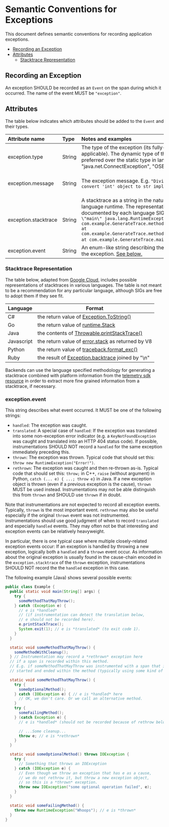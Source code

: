 # Semantic Conventions for Exceptions

This document defines semantic conventions for recording application
exceptions.

<!-- toc -->

- [Recording an Exception](#recording-an-exception)
- [Attributes](#attributes)
  - [Stacktrace Representation](#stacktrace-representation)

<!-- tocstop -->

## Recording an Exception

An exception SHOULD be recorded as an `Event` on the span during which it occurred.
The name of the event MUST be `"exception"`.

## Attributes

The table below indicates which attributes should be added to the `Event` and
their types.

| Attribute name       | Type   | Notes and examples                                                                                                                                                                                                                                                                                                                                                                                                                  | Required?                                                  |
| :------------------- | :----- | :---------------------------------------------------------------------------------------------------------------------------------------------------------------------------------------------------------------------------------------------------------------------------------------------------------------------------------------------------------------------------------------------------------------------------------- | :--------------------------------------------------------- |
| exception.type       | String | The type of the exception (its fully-qualified class name, if applicable). The dynamic type of the exception should be preferred over the static type in languages that support it. E.g. "java.net.ConnectException", "OSError"                                                                                                                                                                                                     | One of `exception.type` or `exception.message` is required |
| exception.message    | String | The exception message. E.g. `"Division by zero"`, `"Can't convert 'int' object to str implicitly"`                                                                                                                                                                                                                                                                                                                                  | One of `exception.type` or `exception.message` is required |
| exception.stacktrace | String | A stacktrace as a string in the natural representation for the language runtime. The representation is to be determined and documented by each language SIG. E.g. `"Exception in thread \"main\" java.lang.RuntimeException: Test exception\n at com.example.GenerateTrace.methodB(GenerateTrace.java:13)\n at com.example.GenerateTrace.methodA(GenerateTrace.java:9)\n at com.example.GenerateTrace.main(GenerateTrace.java:5)"`. | No                                                         |
| exception.event      | String | An enum-like string describing the event that happened with the exception. [See below.](#exception.event) | Yes                                                         |

### Stacktrace Representation

The table below, adapted from [Google Cloud][gcp-error-reporting], includes
possible representations of stacktraces in various languages. The table is not
meant to be a recommendation for any particular language, although SIGs are free
to adopt them if they see fit.

| Language   | Format                                                              |
| ---------- | ------------------------------------------------------------------- |
| C#         | the return value of [Exception.ToString()][csharp-stacktrace]       |
| Go         | the return value of [runtime.Stack][go-stacktrace]                  |
| Java       | the contents of [Throwable.printStackTrace()][java-stacktrace]      |
| Javascript | the return value of [error.stack][js-stacktrace] as returned by V8  |
| Python     | the return value of [traceback.format_exc()][python-stacktrace]     |
| Ruby       | the result of [Exception.backtrace][ruby-stacktrace] joined by "\n" |

Backends can use the language specified methodology for generating a stacktrace
combined with platform information from the
[telemetry sdk resource][telemetry-sdk-resource] in order to extract more fine
grained information from a stacktrace, if necessary.

[gcp-error-reporting]: https://cloud.google.com/error-reporting/reference/rest/v1beta1/projects.events/report
[java-stacktrace]: https://docs.oracle.com/javase/7/docs/api/java/lang/Throwable.html#printStackTrace%28%29
[python-stacktrace]: https://docs.python.org/3/library/traceback.html#traceback.format_exc
[js-stacktrace]: https://v8.dev/docs/stack-trace-api
[ruby-stacktrace]: https://ruby-doc.org/core-2.7.1/Exception.html#method-i-backtrace
[csharp-stacktrace]: https://docs.microsoft.com/en-us/dotnet/api/system.exception.tostring
[go-stacktrace]: https://golang.org/pkg/runtime/debug/#Stack
[telemetry-sdk-resource]: https://github.com/open-telemetry/opentelemetry-specification/tree/master/specification/resource/semantic_conventions#telemetry-sdk

<a name="exception.event"></a>

### exception.event

This string describes what event occurred. It MUST be one of the following strings:

* `handled`: The exception was caught.
* `translated`: A special case of `handled`:
  If the exception was translated into some non-exception error indicator
  (e.g. a `KeyNotFoundException` was caught and translated into an HTTP 404 status code).
  If possible, instrumentations SHOULD NOT record a `handled` for the same exception immediately preceding this.
* `thrown`: The exception was thrown.
  Typical code that should set this: `throw new RuntimeException("Error!")`.
* `rethrown`: The exception was caught and then re-thrown as-is.
  Typical code that should set this: `throw;` in C++,
  `raise` (without argument) in Python, `catch (... e) { ...; throw e}` in Java.
  If a new exception object is thrown (even if a previous exception is the cause),
  `thrown` MUST be used instead.
  Instrumentations may not be able distinguish this from `thrown` and SHOULD use `thrown` if in doubt.

Note that instrumentations are not expected to record all exception events.
Typically, `thrown` is the most important event.
`rethrown` may also be useful especially if the original `thrown` event was not instrumented.
Instrumentations should use good judgment of when to record `translated` and especially `handled` events.
They may often not be that interesting and exception events can be relatively heavyweight.

In particular, there is one typical case where multiple closely-related exception events occur:
If an exception is handled by throwing a new exception,
logically both a `handled` and a `thrown` event occur.
As information about the original exception is usually found in the cause-chain
encoded in the `exception.stacktrace` of the `thrown` exception,
instrumentations SHOULD NOT record the the `handled` exception in this case.

The following example (Java) shows several possible events:

```java
public class Example {
  public static void main(String[] args) {
    try {
      someMethodThatMayThrow();
    } catch (Exception e) {
      // e is *handled*
      // (if instrumentation can detect the translation below,
      // e should not be recorded here).
      e.printStackTrace();
      System.exit(1); // e is *translated* (to exit code 1).
    }
  }

  static void someMethodThatMayThrow() {
    someMethodWithCleanup();
  } // Instrumentation may record a *rethrown* exception here
  // if a span is recorded within this method.
  // E.g. if someMethodThatMayThrow was instrumented with a span that is both
  // started and ended within the method (typically using some kind of Scope API)-

  static void someMethodThatMayThrow() {
    try {
      someOptionalMethod();
    } catch (IOException e) { // e is *handled* here
      // OK, we don't care. Or we call an alternative method.
    }
    try {
      someFailingMethod();
    } (catch Exception e) {
      // e is *handled* (should not be recorded because of rethrow below)

      // ...Some cleanup...
      throw e; // e is *rethrown*
    }
  }

  static void someOptionalMethod() throws IOException {
    try {
      // Something that throws an IOException
    } catch (IOException e) {
      // Even though we throw an exception that has e as a cause,
      // we do not rethrow it, but throw a new exception object,
      // so this is a *thrown* exception.
      throw new IOException("some optional operation failed", e);
    }
  }

  static void someFailingMethod() {
    throw new RuntimeException("Whoops"); // e is *thrown*
  }
}
```
